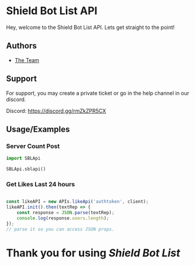 # Shield Bot List API
Hey, welcome to the Shield Bot List API. Lets get straight to the point!

## Authors

- [The Team](https://www.github.com/Shield-Bot-List)

  

  


  
## Support

For support, you may create a private ticket or go in the help channel in our discord.

Discord: https://discord.gg/rmZkZPR5CX

## Usage/Examples

### Server Count Post


```python
import SBLApi

SBLApi.sblapi()

```
### Get Likes Last 24 hours

```javascript

const likeAPI = new APIs.likeApi('authtoken', client);
likeAPI.init().then(textRep => {
    const response = JSON.parse(textRep);
    console.log(response.users.length);
});
// parse it so you can access JSON props.

```

# Thank you for using *Shield Bot List*